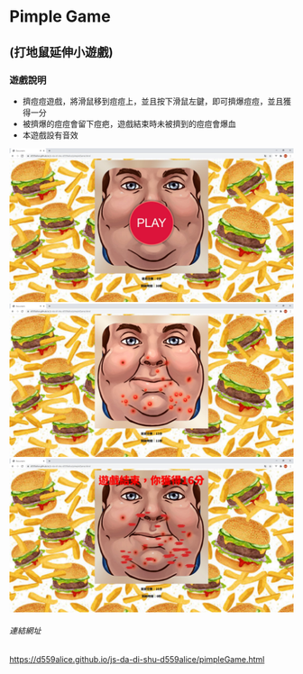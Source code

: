 # Pimple Game
## (打地鼠延伸小遊戲)
### 遊戲說明
- 擠痘痘遊戲，將滑鼠移到痘痘上，並且按下滑鼠左鍵，即可擠爆痘痘，並且獲得一分
- 被擠爆的痘痘會留下痘疤，遊戲結束時未被擠到的痘痘會爆血
- 本遊戲設有音效

![image](pimple_game_01.jpg)
![image](pimple_game_02.jpg)
![image](pimple_game_03.jpg)

###### 連結網址
https://d559alice.github.io/js-da-di-shu-d559alice/pimpleGame.html

